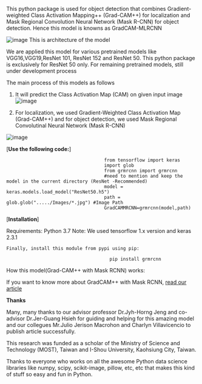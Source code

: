 This python package is used for object detection that combines Gradient-weighted Class Activation Mapping++ (Grad-CAM++) for localization and Mask Regional Convolution Neural Network (Mask R-CNN) for object detection. Hence this model is knowns as GradCAM-MLRCNN

![image](https://user-images.githubusercontent.com/47241538/169694493-e8c5f961-4e26-44ed-bcc3-01192fc5b9e9.png)
                      This is architecture of the model

We are applied this model for various pretrained models like VGG16,VGG19,ResNet 101, ResNet 152 and ResNet 50.
This python package is exclusively for ResNet 50 only. 
For remaining pretrained models, still under development process

The main process of this models as follows

1) It will predict the Class Activation Map (CAM) on given input image
![image](https://user-images.githubusercontent.com/47241538/169694798-e1552f55-0e71-4a8f-87aa-ddec32d3bd4c.png)

2) For localization, we used Gradient-Weighted Class Activation Map (Grad-CAM++) and for object detection, we used Mask Regional Convolutinal Neural Network (Mask R-CNN)

![image](https://user-images.githubusercontent.com/47241538/169694957-ac0ac8a4-312f-4800-9a70-681463b0b221.png)

[**Use the following code:**]
                                       
                                        from tensorflow import keras
                                        import glob
                                        from grmrcnn import grmrcnn
                                        #need to mention and keep the model in the current directory (ResNet -Recommended)
                                        model = keras.models.load_model("ResNet50.h5") 
                                        path = glob.glob("...../Images/*.jpg") #Image Path
                                        GradCAMMRCNN=grmrcnn(model,path)

[**Installation**]

Requirements:
            Python 3.7
Note:
     We used tensorflow 1.x version and keras 2.3.1
    
    Finally, install this module from pypi using pip:
     
                                          pip install grmrcnn
                                        
How this model(Grad-CAM++ with Mask RCNN) works:

If you want to know more about GradCAM++ with Mask RCNN,  [read our article](https://www.mdpi.com/2075-1702/10/5/340/htm)

**Thanks**

Many, many thanks to our advisor professor Dr.Jyh-Horng Jeng and co-advisor Dr.Jer-Guang Hsieh for guiding and helping for this amazing model and our collegues Mr.Julio Jerison Macrohon and Charlyn Villavicencio to publish article successfully.

This research was funded as a scholar of the Ministry of Science and Technology (MOST), Taiwan and I-Shou University, Kaohsiung City, Taiwan.

Thanks to everyone who works on all the awesome Python data science libraries like numpy, scipy, scikit-image, pillow, etc, etc that makes this kind of stuff so easy and fun in Python.






